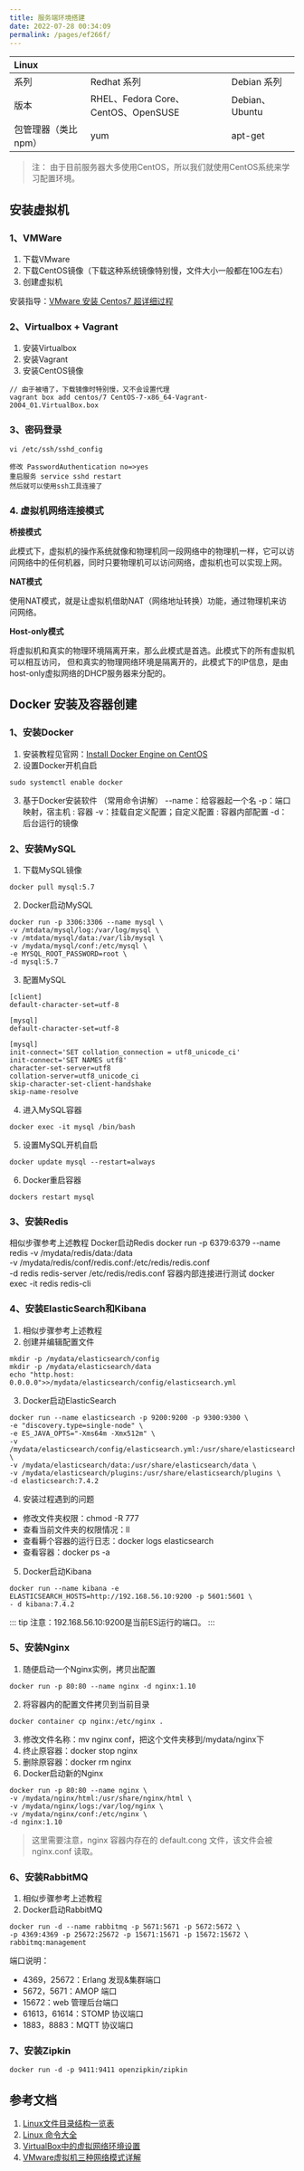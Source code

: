 ```yaml
---
title: 服务端环境搭建
date: 2022-07-28 00:34:09
permalink: /pages/ef266f/
---
```



| Linux	|   |   |
| :-- | :-- | :-- |
| 系列	| Redhat 系列	| Debian 系列 | 
| 版本	| RHEL、Fedora Core、CentOS、OpenSUSE | Debian、Ubuntu |
| 包管理器（类比npm）| yum	| apt-get |

> 注： 由于目前服务器大多使用CentOS，所以我们就使用CentOS系统来学习配置环境。

## 安装虚拟机
### 1、VMWare
1. 下载VMware 
2. 下载CentOS镜像（下载这种系统镜像特别慢，文件大小一般都在10G左右） 
3. 创建虚拟机

安装指导：[VMware 安装 Centos7 超详细过程](https://www.runoob.com/w3cnote/vmware-install-centos7.html)

### 2、Virtualbox + Vagrant
1. 安装Virtualbox 
2. 安装Vagrant 
3. 安装CentOS镜像
```text
// 由于被墙了，下载镜像时特别慢，又不会设置代理
vagrant box add centos/7 CentOS-7-x86_64-Vagrant-2004_01.VirtualBox.box
```

### 3、密码登录
```text
vi /etc/ssh/sshd_config

修改 PasswordAuthentication no=>yes
重启服务 service sshd restart
然后就可以使用ssh工具连接了
```

### 4. 虚拟机网络连接模式
**桥接模式**

此模式下，虚拟机的操作系统就像和物理机同一段网络中的物理机一样，它可以访问网络中的任何机器，同时只要物理机可以访问网络，虚拟机也可以实现上网。

**NAT模式**

使用NAT模式，就是让虚拟机借助NAT（网络地址转换）功能，通过物理机来访问网络。

**Host-only模式**

将虚拟机和真实的物理环境隔离开来，那么此模式是首选。此模式下的所有虚拟机可以相互访问，
但和真实的物理网络环境是隔离开的，此模式下的IP信息，是由host-only虚拟网络的DHCP服务器来分配的。


## Docker 安装及容器创建
### 1、安装Docker
1. 安装教程见官网：[Install Docker Engine on CentOS](https://docs.docker.com/engine/install/centos/)
2. 设置Docker开机自启
```text
sudo systemctl enable docker
```
3. 基于Docker安装软件 （常用命令讲解）
--name：给容器起一个名
-p：端口映射，宿主机 : 容器
-v：挂载自定义配置；自定义配置 : 容器内部配置
-d：后台运行的镜像


### 2、安装MySQL
1. 下载MySQL镜像
```text
docker pull mysql:5.7
```
2. Docker启动MySQL
```text
docker run -p 3306:3306 --name mysql \
-v /mtdata/mysql/log:/var/log/mysql \
-v /mtdata/mysql/data:/var/lib/mysql \
-v /mydata/mysql/conf:/etc/mysql \
-e MYSQL_ROOT_PASSWORD=root \
-d mysql:5.7
```

3. 配置MySQL
```text
[client]
default-character-set=utf-8

[mysql]
default-character-set=utf-8

[mysql]
init-connect='SET collation_connection = utf8_unicode_ci'
init-connect='SET NAMES utf8'
character-set-server=utf8
collation-server=utf8_unicode_ci
skip-character-set-client-handshake
skip-name-resolve
```

4. 进入MySQL容器
```text
docker exec -it mysql /bin/bash
```

5. 设置MySQL开机自启
```text
docker update mysql --restart=always
```

6. Docker重启容器
```text
dockers restart mysql
```

### 3、安装Redis
相似步骤参考上述教程
Docker启动Redis
docker run -p 6379:6379 --name redis -v /mydata/redis/data:/data \
-v /mydata/redis/conf/redis.conf:/etc/redis/redis.conf \
-d redis redis-server /etc/redis/redis.conf
容器内部连接进行测试
docker exec -it redis redis-cli

### 4、安装ElasticSearch和Kibana
1. 相似步骤参考上述教程 
2. 创建并编辑配置文件
```text
mkdir -p /mydata/elasticsearch/config
mkdir -p /mydata/elasticsearch/data
echo "http.host: 0.0.0.0">>/mydata/elasticsearch/config/elasticsearch.yml
```
3. Docker启动ElasticSearch
```text
docker run --name elasticsearch -p 9200:9200 -p 9300:9300 \
-e "discovery.type=single-node" \
-e ES_JAVA_OPTS="-Xms64m -Xmx512m" \
-v /mydata/elasticsearch/config/elasticsearch.yml:/usr/share/elasticsearch/config/elasticsearch.yml \
-v /mydata/elasticsearch/data:/usr/share/elasticsearch/data \
-v /mydata/elasticsearch/plugins:/usr/share/elasticsearch/plugins \
-d elasticsearch:7.4.2
```

4. 安装过程遇到的问题
- 修改文件夹权限：chmod -R 777 
- 查看当前文件夹的权限情况：ll 
- 查看耨个容器的运行日志：docker logs elasticsearch 
- 查看容器：docker ps -a

5. Docker启动Kibana
```text
docker run --name kibana -e ELASTICSEARCH_HOSTS=http://192.168.56.10:9200 -p 5601:5601 \
- d kibana:7.4.2
```

::: tip
注意：192.168.56.10:9200是当前ES运行的端口。
:::

### 5、安装Nginx
1. 随便启动一个Nginx实例，拷贝出配置
```text
docker run -p 80:80 --name nginx -d nginx:1.10
```

2. 将容器内的配置文件拷贝到当前目录
```text
docker container cp nginx:/etc/nginx .
```

3. 修改文件名称：mv nginx conf，把这个文件夹移到/mydata/nginx下 
4. 终止原容器：docker stop nginx 
5. 删除原容器：docker rm nginx 
6. Docker启动新的Nginx
```text
docker run -p 80:80 --name nginx \
-v /mydata/nginx/html:/usr/share/nginx/html \
-v /mydata/nginx/logs:/var/log/nginx \
-v /mydata/nginx/conf:/etc/nginx \
-d nginx:1.10
```

> 这里需要注意，nginx 容器内存在的 default.cong 文件，该文件会被 nginx.conf 读取。

### 6、安装RabbitMQ
1. 相似步骤参考上述教程 
2. Docker启动RabbitMQ
```text
docker run -d --name rabbitmq -p 5671:5671 -p 5672:5672 \
-p 4369:4369 -p 25672:25672 -p 15671:15671 -p 15672:15672 \
rabbitmq:management
```
端口说明：
- 4369，25672：Erlang 发现&集群端口 
- 5672，5671：AMOP 端口 
- 15672：web 管理后台端口 
- 61613，61614：STOMP 协议端口 
- 1883，8883：MQTT 协议端口

### 7、安装Zipkin
```text
docker run -d -p 9411:9411 openzipkin/zipkin
```


## 参考文档
1. [Linux文件目录结构一览表](http://c.biancheng.net/view/2833.html) 
2. [Linux 命令大全](https://www.runoob.com/linux/linux-command-manual.html)
3. [VirtualBox中的虚拟网络环境设置](https://blog.csdn.net/niqinwen/article/details/11761487) 
4. [VMware虚拟机三种网络模式详解](https://www.linuxidc.com/Linux/2016-09/135521.htm)
